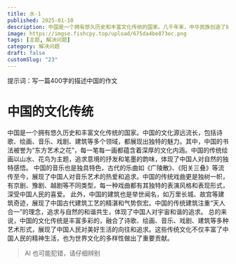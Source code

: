 ```yaml
---
title: 水-1
published: 2025-01-10
description: 中国是一个拥有悠久历史和丰富文化传统的国家。几千年来，中华民族创造了灿烂的文化，涵盖了诗歌、书法、绘画、音乐、戏曲、建筑等多个领域，展现出独特的艺术魅力。书法被誉为“东方艺术之花”，不仅是文字的书写，更是一种富有美感和韵律的艺术表达。中国的传统绘画讲究意境和笔墨的运用，以山水和花鸟为常见题材，反映了人们对自然的热爱和哲理思考。音乐方面，古代乐曲如《广陵散》和《阳关三叠》等传承至今，表达了中国人细腻的情感与艺术追求。中国的戏曲种类繁多，京剧、豫剧、越剧等各具特色，结合唱念做打等表演形式，生动地传递故事和文化底蕴，深受各地人民喜爱。建筑则以长城、故宫等宏伟壮观的古代建筑闻名于世，它们不仅体现了精湛的工艺水平，还融入了“天人合一”的理念，强调人与自然的和谐共生。这些文化传统不仅丰富了中国人的精神世界，也为世界文化宝库增添了独特的色彩。它们体现了中华民族对美好生活的向往和不懈追求，彰显了深厚的历史积淀和文化自信。正是这些多样而独特的文化形式，使中国成为一个文化底蕴深厚、充满魅力的国家。
image: https://imgse.fishcpy.top/upload/675da4be873ec.png
tags: [主题, 解决问题]
category: 解决问题
draft: false
customSlug: "23"
---
```

提示词：写一篇400字的描述中国的作文

# 中国的文化传统

中国是一个拥有悠久历史和丰富文化传统的国家。中国的文化源远流长，包括诗歌、绘画、音乐、戏剧、建筑等多个领域，都展现出独特的魅力。其中，中国的书法被誉为“东方艺术之花”，每一笔每一画都蕴含着深厚的文化内涵。中国的传统绘画以山水、花鸟为主题，追求意境的抒发和笔墨的韵味，体现了中国人对自然的独特感悟。 中国的音乐也是独具特色，古代的乐曲如《广陵散》、《阳关三叠》等流传至今，展现了中国人对音乐艺术的热爱和追求。中国的传统戏曲更是独树一帜，有京剧、豫剧、越剧等不同类型，每一种戏曲都有其独特的表演风格和表现形式，深受中国人民的喜爱。 此外，中国的建筑也是举世闻名，如万里长城、故宫等建筑奇迹，展现了中国古代建筑工艺的精湛和气势恢宏。中国的传统建筑注重“天人合一”的理念，追求与自然的和谐共生，体现了中国人对宇宙和谐的追求。 总的来说，中国的文化传统是丰富多彩的，融合了诗歌、绘画、音乐、戏剧、建筑等多种艺术形式，展现了中国人民对美好生活的向往和追求。这些传统文化不仅丰富了中国人民的精神生活，也为世界文化的多样性做出了重要贡献。

> AI 也可能犯错，请仔细辨别